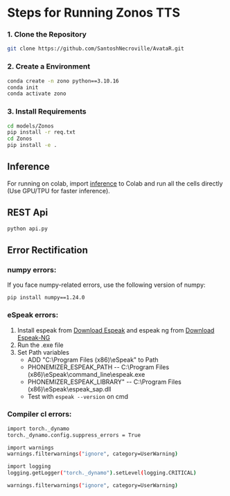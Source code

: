 # Steps for Running Zonos TTS

### 1. Clone the Repository

```bash
git clone https://github.com/SantoshNecroville/AvataR.git
```


### 2. Create a Environment

```bash
conda create -n zono python==3.10.16
conda init
conda activate zono
```

### 3. Install Requirements

```bash
cd models/Zonos
pip install -r req.txt
cd Zonos
pip install -e .
```

## Inference

For running on colab, import [inference](inference.ipynb) to Colab and run all the cells directly (Use GPU/TPU for faster inference).

## REST Api

```python
python api.py
```

## Error Rectification

### numpy errors:
If you face numpy-related errors, use the following version of numpy:
    
    pip install numpy==1.24.0

### eSpeak errors:
1. Install espeak from [Download Espeak](https://espeak.sourceforge.net/download.html) and espeak ng from [Download Espeak-NG](https://github.com/espeak-ng/espeak-ng/releases/download/1.52.0/espeak-ng.msi)
2. Run the .exe file
3. Set Path variables
    - ADD "C:\Program Files (x86)\eSpeak" to Path
    - PHONEMIZER_ESPEAK_PATH -- C:\Program Files (x86)\eSpeak\command_line\espeak.exe
    - PHONEMIZER_ESPEAK_LIBRARY" -- C:\Program Files (x86)\eSpeak\espeak_sap.dll
    - Test with `espeak --version` on cmd

### Compiler cl errors:
```bash
import torch._dynamo
torch._dynamo.config.suppress_errors = True

import warnings
warnings.filterwarnings("ignore", category=UserWarning)

import logging
logging.getLogger("torch._dynamo").setLevel(logging.CRITICAL)

warnings.filterwarnings("ignore", category=UserWarning)
